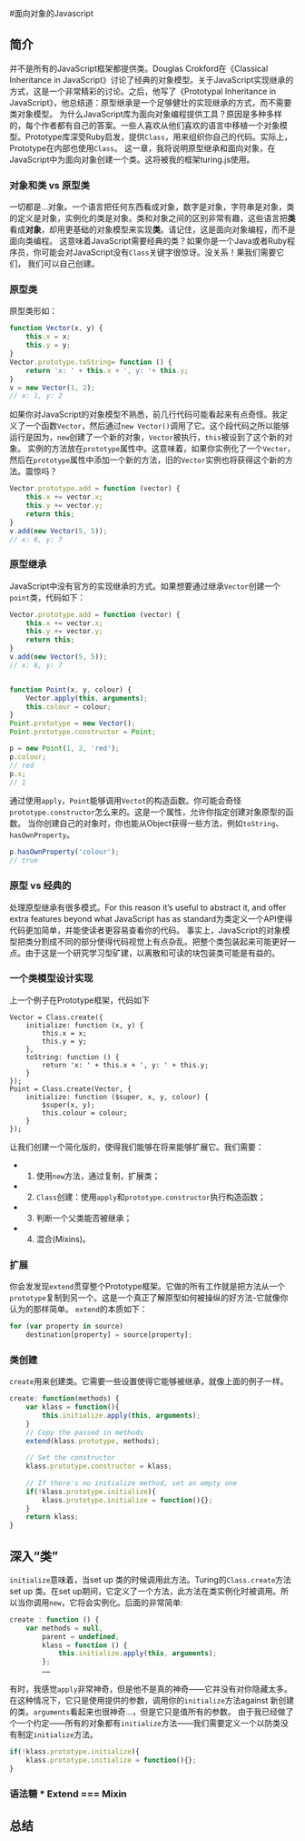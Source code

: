 #面向对象的Javascript

## 简介
并不是所有的JavaScript框架都提供类。Douglas Crokford在《Classical Inheritance in JavaScript》讨论了经典的对象模型。关于JavaScript实现继承的方式，这是一个非常精彩的讨论。之后，他写了《Prototypal Inheritance in JavaScript》，他总结道：原型继承是一个足够健壮的实现继承的方式，而不需要类对象模型。
为什么JavaScript库为面向对象编程提供工具？原因是多种多样的，每个作者都有自己的答案。一些人喜欢从他们喜欢的语言中移植一个对象模型。Prototype库深受Ruby启发，提供`Class`，用来组织你自己的代码。实际上，Prototype在内部也使用`Class`。
这一章，我将说明原型继承和面向对象，在JavaScript中为面向对象创建一个类。这将被我的框架turing.js使用。
### 对象和类 vs 原型类
一切都是…对象。一个语言把任何东西看成对象，数字是对象，字符串是对象，类的定义是对象，实例化的类是对象。类和对象之间的区别非常有趣，这些语言把**类**看成**对象**，却用更基础的对象模型来实现**类**。请记住，这是面向对象编程，而不是面向类编程。
这意味着JavaScript需要经典的类？如果你是一个Java或者Ruby程序员，你可能会对JavaScript没有`Class`关键字很惊讶。没关系！果我们需要它们， 我们可以自己创建。
### 原型类
原型类形如：
```JavaScript
function Vector(x, y) {
    this.x = x;
    this.y = y;
}
Vector.prototype.toString= function () {
    return 'x: ' + this.x + ', y: '+ this.y;
}
v = new Vector(1, 2);
// x: 1, y: 2
```
如果你对JavaScript的对象模型不熟悉，前几行代码可能看起来有点奇怪。我定义了一个函数`Vector`，然后通过`new Vector()`调用了它。这个段代码之所以能够运行是因为，`new`创建了一个新的对象，`Vector`被执行，`this`被设到了这个新的对象。
实例的方法放在`prototype`属性中。这意味着，如果你实例化了一个`Vector`，然后在`prototype`属性中添加一个新的方法，旧的`Vector`实例也将获得这个新的方法。震惊吗？
```JavaScript
Vector.prototype.add = function (vector) {
    this.x += vector.x;
    this.y += vector.y;
    return this;
}
v.add(new Vector(5, 5));
// x: 6, y: 7
```
### 原型继承
JavaScript中没有官方的实现继承的方式。如果想要通过继承`Vector`创建一个`point`类，代码如下：
```JavaScript
Vector.prototype.add = function (vector) {
    this.x += vector.x;
    this.y += vector.y;
    return this;
}
v.add(new Vector(5, 5));
// x: 6, y: 7


function Point(x, y, colour) {
    Vector.apply(this, arguments);
    this.colour = colour;
}
Point.prototype = new Vector();
Point.prototype.constructor = Point;

p = new Point(1, 2, 'red');
p.colour;
// red
p.x;
// 1
```
通过使用`apply`，`Point`能够调用`Vectot`的构造函数。你可能会奇怪`prototype.constructor`怎么来的。这是一个属性，允许你指定创建对象原型的函数。
当你创建自己的对象时，你也能从Object获得一些方法，例如`toString`、`hasOwnProperty`。

```JavaScript
p.hasOwnProperty('colour');
// true
```

### 原型 vs 经典的
处理原型继承有很多模式。For this reason it’s useful to abstract it, and offer extra features beyond what JavaScript has as standard为类定义一个API使得代码更加简单，并能使读者更容易查看你的代码。
事实上，JavaScript的对象模型把类分割成不同的部分使得代码视觉上有点杂乱。把整个类包装起来可能更好一点。由于这是一个研究学习型矿建，以离散和可读的块包装类可能是有益的。

### 一个类模型设计实现
上一个例子在Prototype框架，代码如下
```JavaSvript
Vector = Class.create({
    initialize: function (x, y) {
        this.x = x;
        this.y = y;
    },
    toString: function () {
        return 'x: ' + this.x + ', y: ' + this.y;
    }
});
Point = Class.create(Vector, {
    initialize: function ($super, x, y, colour) {
        $super(x, y);
        this.colour = colour;
    }
});
```
让我们创建一个简化版的，使得我们能够在将来能够扩展它。我们需要：
- 1. 使用`new`方法，通过复制，扩展类；
- 2. `Class`创建：使用`apply`和`prototype.constructor`执行构造函数；
- 3. 判断一个父类能否被继承；
- 4. 混合(Mixins)。

### 扩展

你会发发现`extend`贯穿整个Prototype框架。它做的所有工作就是把方法从一个`prototype`复制到另一个。这是一个真正了解原型如何被操纵的好方法-它就像你认为的那样简单。
`extend`的本质如下：
```JavaScript
for (var property in source)
    destination[property] = source[property];
```

### 类创建

`create`用来创建类。它需要一些设置使得它能够被继承，就像上面的例子一样。
```JavaScript
create: function(methods) {
    var klass = function(){
        this.initialize.apply(this, arguments);
    }
    // Copy the passed in methods
    extend(klass.prototype, methods);
    
    // Set the constructor
    klass.prototype.constructor = klass;
    
    // If there's no initialize method, set an empty one
    if(!klass.prototype.initialize){
        klass.prototype.initialize = function(){};
    }
    return klass;
}

```
## 深入“类”
`initialize`意味着，当set up 类的时候调用此方法。Turing的`Class.create`方法set up 类。在set up期间，它定义了一个方法，此方法在类实例化时被调用。所以当你调用`new`，它将会实例化。后面的非常简单:
```JavaScript
create : function () {
    var methods = null,
        parent = undefined,
        klass = function () {
            this.initialize.apply(this, arguments);
        };
        ……
```
有时，我感觉`apply`非常神奇，但是他不是真的神奇——它并没有对你隐藏太多。在这种情况下，它只是使用提供的参数，调用你的`initialize`方法against 新创建的类。`arguments`看起来也很神奇…，但是它只是值所有的参数。
由于我已经做了个一个约定——所有的对象都有`initialize`方法——我们需要定义一个以防类没有制定`initialize`方法。

```JavaScript
if(!klass.prototype.initialize){
    klass.prototype.initialize = function(){};
}
```



### 语法糖 * Extend === Mixin
## 总结